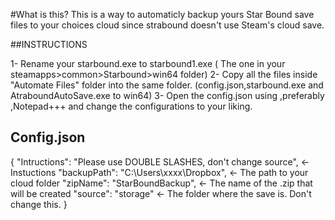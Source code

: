 #What is this?
This is a way to automaticly backup yours Star Bound save files to your choices cloud since strabound doesn't use Steam's cloud save.

##INSTRUCTIONS

1- Rename your starbound.exe to starbound1.exe ( The one in your steamapps>common>Starbound>win64 folder)
2- Copy all the files inside "Automate Files" folder into the same folder. (config.json,starbound.exe and AtraboundAutoSave.exe to win64)
3- Open the config.json using ,preferably ,Notepad+++ and change the configurations to your liking.

## Config.json

{
    "Intructions": "Please use DOUBLE SLASHES, don't change source", <- Instuctions
    "backupPath": "C:\\Users\\xxxx\\Dropbox", <- The path to your cloud folder
    "zipName": "StarBoundBackup", <- The name of the .zip that will be created 
    "source": "storage" <- The folder where the save is. Don't change this.
}
